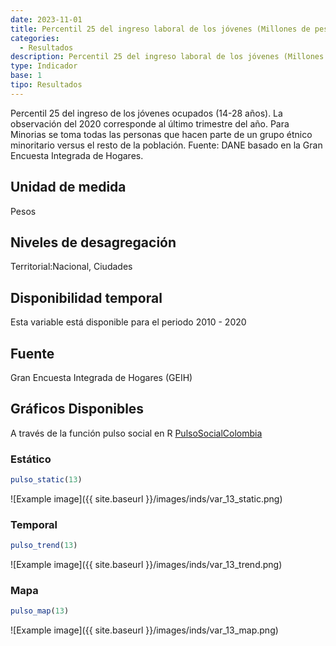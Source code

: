 ```yaml
---
date: 2023-11-01
title: Percentil 25 del ingreso laboral de los jóvenes (Millones de pesos) (nacional)
categories:
  - Resultados
description: Percentil 25 del ingreso laboral de los jóvenes (Millones de pesos)
type: Indicador
base: 1
tipo: Resultados
--- 
```


Percentil 25 del ingreso de los jóvenes ocupados (14-28 años). La observación del 2020 corresponde al último trimestre del año. Para Minorias se toma todas las personas que hacen parte de un grupo étnico minoritario versus el resto de la población.
Fuente: DANE basado en la Gran Encuesta Integrada de Hogares.

## Unidad de medida
Pesos

## Niveles de desagregación
Territorial:Nacional, Ciudades

## Disponibilidad temporal
Esta variable está disponible para el periodo 2010 - 2020

## Fuente
Gran Encuesta Integrada de Hogares (GEIH)

## Gráficos Disponibles

A través de la función pulso social en R [PulsoSocialColombia](https://github.com/pulsosocialcolombia/PulsoSocialColombia)

### Estático

``` R
pulso_static(13)
```

![Example image]({{ site.baseurl }}/images/inds/var_13_static.png)

### Temporal

``` R
pulso_trend(13)
```

![Example image]({{ site.baseurl }}/images/inds/var_13_trend.png)

### Mapa

``` R
pulso_map(13)
```

![Example image]({{ site.baseurl }}/images/inds/var_13_map.png)